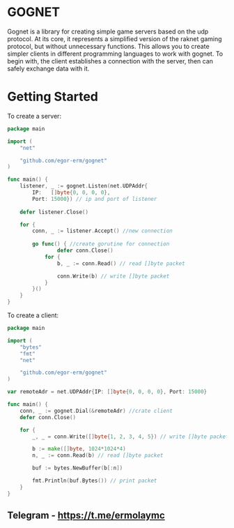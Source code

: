 # GOGNET

Gognet is a library for creating simple game servers based on the udp protocol. At its core, it represents a simplified version of the raknet gaming protocol, but without unnecessary functions. This allows you to create simpler clients in different programming languages to work with gognet. To begin with, the client establishes a connection with the server, then can safely exchange data with it.

# Getting Started
To create a server:
```go
package main

import (
	"net"

	"github.com/egor-erm/gognet"
)

func main() {
	listener, _ := gognet.Listen(net.UDPAddr{
		IP:   []byte{0, 0, 0, 0},
		Port: 15000}) // ip and port of listener
		
	defer listener.Close()

	for {
		conn, _ := listener.Accept() //new connection
    
		go func() { //create gorutine for connection
      			defer conn.Close()
			for {
				b, _ := conn.Read() // read []byte packet

				conn.Write(b) // write []byte packet
			}
		}()
	}
}
```

To create a client:

```go
package main

import (
	"bytes"
	"fmt"
	"net"

	"github.com/egor-erm/gognet"
)

var remoteAdr = net.UDPAddr{IP: []byte{0, 0, 0, 0}, Port: 15000}

func main() {
	conn, _ := gognet.Dial(&remoteAdr) //crate client
	defer conn.Close()

	for {
		_, _ = conn.Write([]byte{1, 2, 3, 4, 5}) // write []byte packet

		b := make([]byte, 1024*1024*4)
		n, _ := conn.Read(b) // read []byte packet

		buf := bytes.NewBuffer(b[:n])

		fmt.Println(buf.Bytes()) // print packet
	}
}
```

## Telegram - https://t.me/ermolaymc
